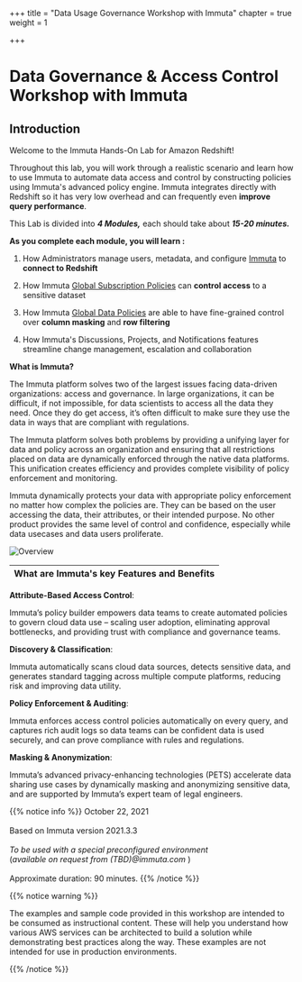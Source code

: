 +++
title = "Data Usage Governance Workshop with Immuta"
chapter = true
weight = 1

+++

# Data Governance & Access Control Workshop with Immuta


## **Introduction**

Welcome to the Immuta Hands-On Lab for Amazon Redshift!

Throughout this lab, you will work through a realistic scenario and learn how to use Immuta to automate data access and control by constructing policies using Immuta's advanced policy engine.  Immuta integrates directly with Redshift so it has very low overhead and can frequently even **improve query performance**. 

This Lab is divided into ***4 Modules,*** each should take about ***15-20 minutes.***  

**As you complete each module, you will learn :**

1. How Administrators manage users, metadata, and configure <u>Immuta</u> to **connect to Redshift** 

2. How Immuta <u>Global Subscription Policies</u> can **control access** to a sensitive dataset

3. How Immuta <u>Global Data Policies</u> are able to have fine-grained control over **column masking** and **row filtering**

4. How Immuta's Discussions, Projects, and Notifications features streamline change management, escalation and collaboration



**What is Immuta?**

The Immuta platform solves two of the largest issues facing data-driven organizations: access and governance. In large organizations, it can be difficult, if not impossible, for data scientists to access all the data they need. Once they do get access, it’s often difficult to make sure they use the data in ways that are compliant with regulations.

The Immuta platform solves both problems by providing a unifying layer for data and policy across an organization and ensuring that all restrictions placed on data are dynamically enforced through the native data platforms. This unification creates efficiency and provides complete visibility of policy enforcement and monitoring.

Immuta dynamically protects your data with appropriate policy enforcement no matter how complex the policies are.  They can be based on the user accessing the data, their attributes, or their intended purpose. No other product provides the same level of control and confidence, especially while data usecases and data users proliferate.

![Overview](/images/gifs/Immuta-context.png)



| **What are Immuta's key Features and Benefits** |
| ----------------------------------------------- |

**Attribute-Based Access Control**:

Immuta’s policy builder empowers data teams to create automated policies to govern cloud data use – scaling user adoption, eliminating approval bottlenecks, and providing trust with compliance and governance teams.

**Discovery & Classification**:

Immuta automatically scans cloud data sources, detects sensitive data, and generates standard tagging across multiple compute platforms, reducing risk and improving data utility.

**Policy Enforcement & Auditing**:

Immuta enforces access control policies automatically on every query, and captures rich audit logs so data teams can be confident data is used securely, and can prove compliance with rules and regulations.

**Masking & Anonymization**:

Immuta’s advanced privacy-enhancing technologies (PETS) accelerate data sharing use cases by dynamically masking and anonymizing sensitive data, and are supported by Immuta’s expert team of legal engineers.



{{% notice info %}}
October 22, 2021<br/><br/>
Based on Immuta version 2021.3.3 <br/><br />*To be used with a special preconfigured environment*<br/>(*available on request from (TBD)@immuta.com* )<br/><br />Approximate duration: 90 minutes.
{{% /notice %}}


{{% notice warning %}}
<p style='text-align: left;'>
The examples and sample code provided in this workshop are intended to be consumed as instructional content. These will help you understand how various AWS services can be architected to build a solution while demonstrating best practices along the way. These examples are not intended for use in production environments.
</p>
{{% /notice %}}

